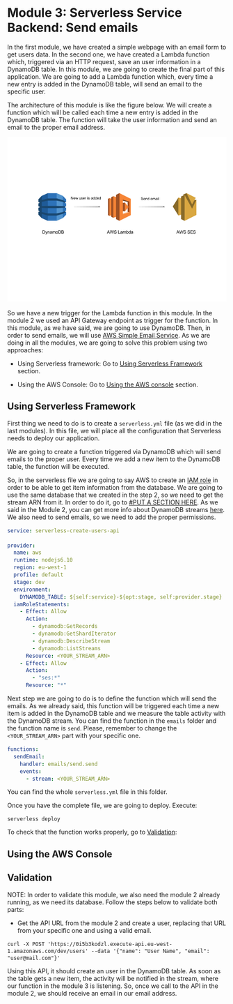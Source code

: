 # Module 3: Serverless Service Backend: Send emails

In the first module, we have created a simple webpage with an email form to get users data. In the second one, we have created a Lambda function which, triggered via an HTTP request, save an user information in a DynamoDB table. In this module, we are going to create the final part of this application. We are going to add a Lambda function which, every time a new entry is added in the DynamoDB table, will send an email to the specific user.

The architecture of this module is like the figure below. We will create a function which will be called each time a new entry is added in the DynamoDB table. The function will take the user information and send an email to the proper email address.

![Service Architecture](./images/backend_service_email.png)

So we have a new trigger for the Lambda function in this module. In the module 2 we used an API Gateway endpoint as trigger for the function. In this module, as we have said, we are going to use DynamoDB. Then, in order to send emails, we will use [AWS Simple Email Service](https://aws.amazon.com/es/ses/). As we are doing in all the modules, we are going to solve this problem using two approaches:

* Using Serverless framework: Go to [Using Serverless Framework](#using-serverless-framework) section.

* Using the AWS Console: Go to [Using the AWS console](#using-the-aws-console) section.

## Using Serverless Framework

First thing we need to do is to create a `serverless.yml` file (as we did in the last modules). In this file, we will place all the configuration that Serverless needs to deploy our application.

We are going to create a function triggered via DynamoDB which will send emails to the proper user. Every time we add a new item to the DynamoDB table, the function will be executed.

So, in the serverless file we are going to say AWS to create an [IAM role](https://docs.aws.amazon.com/IAM/latest/UserGuide/id_roles.html) in order to be able to get item information from the database. We are going to use the same database that we created in the step 2, so we need to get the stream ARN from it. In order to do it, go to [#PUT A SECTION HERE](). As we said in the Module 2, you can get more info about DynamoDB streams [here](https://docs.aws.amazon.com/amazondynamodb/latest/developerguide/Streams.html). We also need to send emails, so we need to add the proper permissions.

```yaml
service: serverless-create-users-api

provider:
  name: aws
  runtime: nodejs6.10
  region: eu-west-1
  profile: default
  stage: dev
  environment:
    DYNAMODB_TABLE: ${self:service}-${opt:stage, self:provider.stage}
  iamRoleStatements:
    - Effect: Allow
      Action:
        - dynamodb:GetRecords
        - dynamodb:GetShardIterator
        - dynamodb:DescribeStream
        - dynamodb:ListStreams
      Resource: <YOUR_STREAM_ARN>
    - Effect: Allow
      Action:
        - "ses:*"
      Resource: "*"
```

Next step we are going to do is to define the function which will send the emails. As we already said, this function will be triggered each time a new item is added in the DynamoDB table and we measure the table activity with the DynamoDB stream. You can find the function in the `emails` folder and the function name is `send`. Please, remember to change the `<YOUR_STREAM_ARN>` part with your specific one.

```yaml
functions:
  sendEmail:
    handler: emails/send.send
    events:
      - stream: <YOUR_STREAM_ARN>
```

You can find the whole `serverless.yml` file in this folder.

Once you have the complete file, we are going to deploy. Execute:

```
serverless deploy
```

To check that the function works properly, go to [Validation](#validation):

## Using the AWS Console

## Validation

NOTE: In order to validate this module, we also need the module 2 already running, as we need its database. Follow the steps below to validate both parts:

- Get the API URL from the module 2 and create a user, replacing that URL from your specific one and using a valid email.

```
curl -X POST 'https://0i5b3kodzl.execute-api.eu-west-1.amazonaws.com/dev/users' --data '{"name": "User Name", "email": "user@mail.com"}'
```

Using this API, it should create an user in the DynamoDB table. As soon as the table gets a new item, the activity will be notified in the stream, where our function in the module 3 is listening. So, once we call to the API in the module 2, we should receive an email in our email address.
